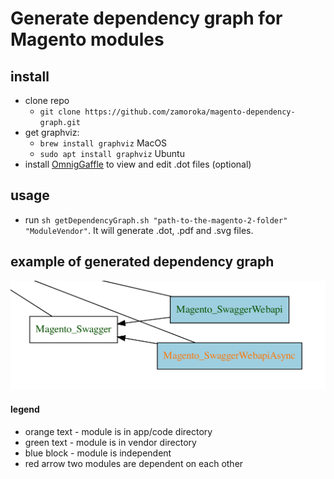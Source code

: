# Generate dependency graph for Magento modules

## install
 - clone repo
   - `git clone https://github.com/zamoroka/magento-dependency-graph.git`
 - get graphviz:
   - `brew install graphviz` MacOS
   - `sudo apt install graphviz` Ubuntu
 - install [OmnigGaffle](https://www.omnigroup.com/omnigraffle/) to view and edit .dot files (optional)
 
## usage
 - run `sh getDependencyGraph.sh "path-to-the-magento-2-folder" "ModuleVendor"`. It will generate .dot, .pdf and .svg files.

## example of generated dependency graph
![example](https://github.com/zamoroka/magento-dependency-graph/blob/master/example.png?raw=true)

#### legend
- orange text - module is in app/code directory
- green text - module is in vendor directory
- blue block - module is independent
- red arrow two modules are dependent on each other
